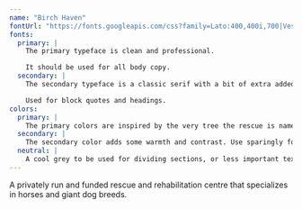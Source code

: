 ```yaml
---
name: "Birch Haven"
fontUrl: "https://fonts.googleapis.com/css?family=Lato:400,400i,700|Vesper+Libre:400,700"
fonts:
  primary: |
    The primary typeface is clean and professional.

    It should be used for all body copy.
  secondary: |
    The secondary typeface is a classic serif with a bit of extra added flair.

    Used for block quotes and headings.
colors:
  primary: |
    The primary colors are inspired by the very tree the rescue is named for. They are gentle, but modern, and reflect the rural setting of the rescue. Used for headers, block quotes, and any text that requires extra emphasis.
  secondary: |
    The secondary color adds some warmth and contrast. Use sparingly for headings and extra emphasis.
  neutral: |
    A cool grey to be used for dividing sections, or less important text.
---
```


A privately run and funded rescue and rehabilitation centre that specializes in horses and giant dog breeds.
